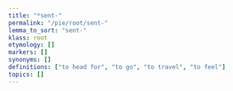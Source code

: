 ```yaml
---
title: "*sent-"
permalink: "/pie/root/sent-"
lemma_to_sort: "sent-"
klass: root
etymology: []
markers: []
synonyms: []
definitions: ["to head for", "to go", "to travel", "to feel"]
topics: []
---
```

